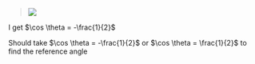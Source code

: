 > ![](image-8.png)

I get $\cos \theta = -\frac{1}{2}$

Should take $\cos \theta = -\frac{1}{2}$ or $\cos \theta = \frac{1}{2}$ to find the reference angle